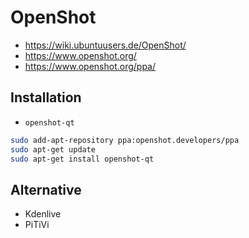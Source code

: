# OpenShot

+	<https://wiki.ubuntuusers.de/OpenShot/>
+	<https://www.openshot.org/>
+	<https://www.openshot.org/ppa/>



## Installation

+	`openshot-qt`

```sh
sudo add-apt-repository ppa:openshot.developers/ppa
sudo apt-get update
sudo apt-get install openshot-qt
```



## Alternative

+	Kdenlive
+	PiTiVi